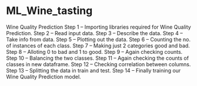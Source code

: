 # ML_Wine_tasting
Wine Quality Prediction
Step 1 – Importing libraries required for Wine Quality Prediction.
Step 2 – Read input data.
Step 3 – Describe the data.
Step 4 – Take info from data.
Step 5 – Plotting out the data.
Step 6 – Counting the no. of instances of each class.
Step 7 – Making just 2 categories good and bad.
Step 8 – Alloting 0 to bad and 1 to good.
Step 9 – Again checking counts.
Step 10 – Balancing the two classes.
Step 11 – Again checking the counts of classes in new dataframe.
Step 12 – Checking correlation between columns.
Step 13 – Splitting the data in train and test.
Step 14 – Finally training our Wine Quality Prediction model.
